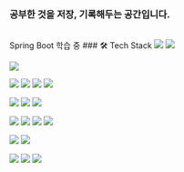 ### 공부한 것을 저장, 기록해두는 공간입니다.
</br>
Spring Boot 학습 중
### 🛠 Tech Stack
<img src="https://img.shields.io/badge/c-A8B9CC?style=for-the-badge&#x26;logo=c&logoColor=white"/></a> 
<img src="https://img.shields.io/badge/C%20Sharp-239120?style=for-the-badge&#x26;logo=C%20Sharp&logoColor=white"/></a>

<img src="https://img.shields.io/badge/python-3776AB?style=for-the-badge&#x26;logo=python&logoColor=white"/></a> 

<img src="https://img.shields.io/badge/html5-E34F26?style=for-the-badge&#x26;logo=html5&logoColor=white"/></a> 
<img src="https://img.shields.io/badge/css3-1572B6?style=for-the-badge&#x26;logo=css3&logoColor=white"/></a> 
<img src="https://img.shields.io/badge/javascript-F7DF1E?style=for-the-badge&#x26;logo=javascript&logoColor=white"/></a> 
<img src="https://img.shields.io/badge/jquery-0769AD?style=for-the-badge&#x26;logo=jquery&logoColor=white"/></a> 

<img src="https://img.shields.io/badge/oracle-F80000?style=for-the-badge&#x26;logo=oracle&logoColor=white"/></a>
<img src="https://img.shields.io/badge/mysql-4479A1?style=for-the-badge&#x26;logo=mysql&logoColor=white"/></a>
<img src="https://img.shields.io/badge/microsoftsqlserver-CC2927?style=for-the-badge&#x26;logo=microsoftsqlserver&logoColor=white"/></a>

<img src="https://img.shields.io/badge/visualstudio-5C2D91?style=for-the-badge&#x26;logo=visualstudio&logoColor=white"/></a>
<img src="https://img.shields.io/badge/visualstudiocode-007ACC?style=for-the-badge&#x26;logo=visualstudiocode&logoColor=white"/></a>
<img src="https://img.shields.io/badge/eclipseide-2C2255?style=for-the-badge&#x26;logo=eclipseide&logoColor=white"/></a>
<img src="https://img.shields.io/badge/intellijidea-000000?style=for-the-badge&#x26;logo=intellijidea&logoColor=white"/></a>

<img src="https://img.shields.io/badge/pycharm-000000?style=for-the-badge&#x26;logo=pycharm&logoColor=white"/></a>
<img src="https://img.shields.io/badge/flask-g000000?style=for-the-badge&#x26;logo=flask&logoColor=white"/></a>

<img src="https://img.shields.io/badge/git-000000?style=for-the-badge&#x26;logo=git&logoColor=white"/></a> 
<img src="https://img.shields.io/badge/bootstrap-7952B3?style=for-the-badge&#x26;logo=bootstrap&logoColor=white"/></a>
<img src="https://img.shields.io/badge/canva-00C4CC?style=for-the-badge&#x26;logo=canva&logoColor=white"/></a>




